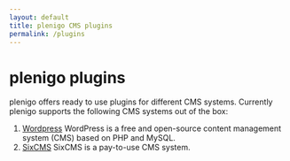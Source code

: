 ```yaml
---
layout: default
title: plenigo CMS plugins
permalink: /plugins
---
```


# plenigo plugins

plenigo offers ready to use plugins for different CMS systems. Currently plenigo supports the following CMS systems out of the box:

1. [Wordpress](/plugins/wordpress)
   WordPress is a free and open-source content management system (CMS) based on PHP and MySQL.
2. [SixCMS](/plugins/sixcms)
   SixCMS is a pay-to-use CMS system.